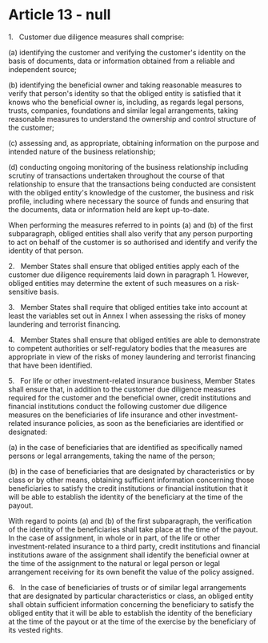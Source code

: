 # Article 13 - null


1.   Customer due diligence measures shall comprise:

(a) identifying the customer and verifying the customer's identity on the basis of documents, data or information obtained from a reliable and independent source;

(b) identifying the beneficial owner and taking reasonable measures to verify that person's identity so that the obliged entity is satisfied that it knows who the beneficial owner is, including, as regards legal persons, trusts, companies, foundations and similar legal arrangements, taking reasonable measures to understand the ownership and control structure of the customer;

(c) assessing and, as appropriate, obtaining information on the purpose and intended nature of the business relationship;

(d) conducting ongoing monitoring of the business relationship including scrutiny of transactions undertaken throughout the course of that relationship to ensure that the transactions being conducted are consistent with the obliged entity's knowledge of the customer, the business and risk profile, including where necessary the source of funds and ensuring that the documents, data or information held are kept up-to-date.

When performing the measures referred to in points (a) and (b) of the first subparagraph, obliged entities shall also verify that any person purporting to act on behalf of the customer is so authorised and identify and verify the identity of that person.

2.   Member States shall ensure that obliged entities apply each of the customer due diligence requirements laid down in paragraph 1. However, obliged entities may determine the extent of such measures on a risk-sensitive basis.

3.   Member States shall require that obliged entities take into account at least the variables set out in Annex I when assessing the risks of money laundering and terrorist financing.

4.   Member States shall ensure that obliged entities are able to demonstrate to competent authorities or self-regulatory bodies that the measures are appropriate in view of the risks of money laundering and terrorist financing that have been identified.

5.   For life or other investment-related insurance business, Member States shall ensure that, in addition to the customer due diligence measures required for the customer and the beneficial owner, credit institutions and financial institutions conduct the following customer due diligence measures on the beneficiaries of life insurance and other investment-related insurance policies, as soon as the beneficiaries are identified or designated:

(a) in the case of beneficiaries that are identified as specifically named persons or legal arrangements, taking the name of the person;

(b) in the case of beneficiaries that are designated by characteristics or by class or by other means, obtaining sufficient information concerning those beneficiaries to satisfy the credit institutions or financial institution that it will be able to establish the identity of the beneficiary at the time of the payout.

With regard to points (a) and (b) of the first subparagraph, the verification of the identity of the beneficiaries shall take place at the time of the payout. In the case of assignment, in whole or in part, of the life or other investment-related insurance to a third party, credit institutions and financial institutions aware of the assignment shall identify the beneficial owner at the time of the assignment to the natural or legal person or legal arrangement receiving for its own benefit the value of the policy assigned.

6.   In the case of beneficiaries of trusts or of similar legal arrangements that are designated by particular characteristics or class, an obliged entity shall obtain sufficient information concerning the beneficiary to satisfy the obliged entity that it will be able to establish the identity of the beneficiary at the time of the payout or at the time of the exercise by the beneficiary of its vested rights.
